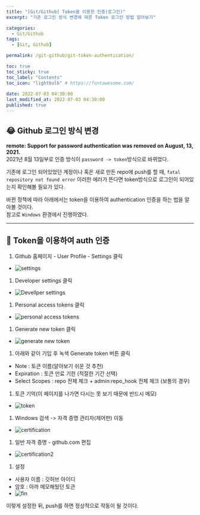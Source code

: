 ```yaml
---
title: "[Git/Github] Token을 이용한 인증(로그인)"
excerpt: "기존 로그인 방식 변경에 따른 Token 로그인 방법 알아보기"

categories:
  - Git/Github
tags:
  - [Git, Github]

permalink: /git-github/git-token-authentication/

toc: true
toc_sticky: true
toc_label: "Contents"
toc_icon: "lightbulb" # https://fontawesome.com/
 
date: 2022-07-03 04:30:00
last_modified_at: 2022-07-03 04:30:00
published: true
---
```


## 😂 Github 로그인 방식 변경

**remote: Support for password authentication was removed on August, 13, 2021.**  
2021년 8월 13일부로 인증 방식이 `password -> token`방식으로 바뀌었다.  

기존에 로그인 되어있었던 계정이나 혹은 새로 만든 repo에 push를 할 때, `fatal repository not found error` 이러한 에러가 뜬다면 token방식으로 로그인이 되어있는지 확인해볼 필요가 있다.  

바뀐 정책에 따라 아래에서는 token을 이용하여 authentication 인증을 하는 법을 알아볼 것이다.  
참고로 `Windows` 환경에서 진행하였다.  

---  

## 🔐 Token을 이용하여 auth 인증

1. Github 홈페이지 - User Profile - Settings 클릭  
- ![settings](/assets/images/post_img/git-github/git-token-authentication/setting.png)  
1. Developer settings 클릭
- ![Devellper settings](/assets/images/post_img/git-github/git-token-authentication/developer.png)     
1. Personal access tokens 클릭
- ![personal access tokens](/assets/images/post_img/git-github/git-token-authentication/personal_access_tokens.png)     
1. Generate new token 클릭
- ![generate new token](/assets/images/post_img/git-github/git-token-authentication/generate_new_token.png)     
1. 아래와 같이 기입 후 녹색 Generate token 버튼 클릭
  - Note : 토큰 이름(알아보기 쉬운 것 추천)
  - Expiration : 토큰 만료 기한 (적절한 기간 선택)
  - Select Scopes : repo 전체 체크 + admin:repo_hook 전체 체크 (보통의 경우)
1. 토큰 기억(이 페이지를 나가면 다시는 못 보기 때문에 반드시 메모)
- ![token](/assets/images/post_img/git-github/git-token-authentication/token.png)     
1. Windows 검색 -> 자격 증명 관리자(제어판) 이동
- ![certification](/assets/images/post_img/git-github/git-token-authentication/certification.JPG)     
1. 일반 자격 증명 - github.com 편집
- ![certification2](/assets/images/post_img/git-github/git-token-authentication/certification2.png)     
1. 설정
- 사용자 이름 : 깃허브 아이디
- 암호 : 아까 메모해뒀던 토큰
- ![fin](/assets/images/post_img/git-github/git-token-authentication/fin.png)     

이렇게 설정한 뒤, push를 하면 정상적으로 작동이 될 것이다.  